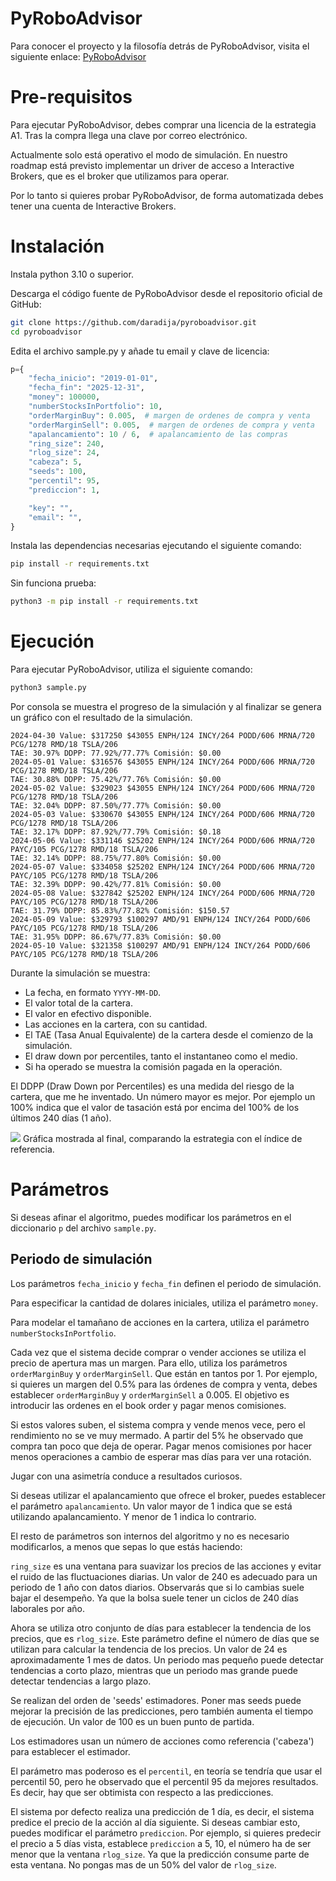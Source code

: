 # PyRoboAdvisor

Para conocer el proyecto y la filosofía detrás de PyRoboAdvisor, visita el siguiente enlace: [PyRoboAdvisor](https://pyroboadvisor.com)

# Pre-requisitos
Para ejecutar PyRoboAdvisor, debes comprar una licencia de la estrategia A1.
Tras la compra llega una clave por correo electrónico.

Actualmente solo está operativo el modo de simulación. 
En nuestro roadmap está previsto implementar un driver de acceso a Interactive Brokers, que es el broker que utilizamos para operar.

Por lo tanto si quieres probar PyRoboAdvisor, de forma automatizada debes tener una cuenta de Interactive Brokers.

# Instalación

Instala python 3.10 o superior.

Descarga el código fuente de PyRoboAdvisor desde el repositorio oficial de GitHub:

```bash
git clone https://github.com/daradija/pyroboadvisor.git
cd pyroboadvisor
```

Edita el archivo sample.py y añade tu email y clave de licencia:

```python
p={
    "fecha_inicio": "2019-01-01",
    "fecha_fin": "2025-12-31",
    "money": 100000,
    "numberStocksInPortfolio": 10,
    "orderMarginBuy": 0.005,  # margen de ordenes de compra y venta
    "orderMarginSell": 0.005,  # margen de ordenes de compra y venta
    "apalancamiento": 10 / 6,  # apalancamiento de las compras
    "ring_size": 240,
    "rlog_size": 24,
    "cabeza": 5,
    "seeds": 100,
    "percentil": 95,
    "prediccion": 1,

    "key": "",
    "email": "",
}
```

Instala las dependencias necesarias ejecutando el siguiente comando:

```bash
pip install -r requirements.txt
``` 

Sin funciona prueba:
```bash
python3 -m pip install -r requirements.txt
```

# Ejecución
Para ejecutar PyRoboAdvisor, utiliza el siguiente comando:
```bash
python3 sample.py
````

Por consola se muestra el progreso de la simulación y al finalizar se genera un 
gráfico con el resultado de la simulación.

```console
2024-04-30 Value: $317250 $43055 ENPH/124 INCY/264 PODD/606 MRNA/720 PCG/1278 RMD/18 TSLA/206 
TAE: 30.97% DDPP: 77.92%/77.77% Comisión: $0.00
2024-05-01 Value: $316576 $43055 ENPH/124 INCY/264 PODD/606 MRNA/720 PCG/1278 RMD/18 TSLA/206 
TAE: 30.88% DDPP: 75.42%/77.76% Comisión: $0.00
2024-05-02 Value: $329023 $43055 ENPH/124 INCY/264 PODD/606 MRNA/720 PCG/1278 RMD/18 TSLA/206 
TAE: 32.04% DDPP: 87.50%/77.77% Comisión: $0.00
2024-05-03 Value: $330670 $43055 ENPH/124 INCY/264 PODD/606 MRNA/720 PCG/1278 RMD/18 TSLA/206 
TAE: 32.17% DDPP: 87.92%/77.79% Comisión: $0.18
2024-05-06 Value: $331146 $25202 ENPH/124 INCY/264 PODD/606 MRNA/720 PAYC/105 PCG/1278 RMD/18 TSLA/206 
TAE: 32.14% DDPP: 88.75%/77.80% Comisión: $0.00
2024-05-07 Value: $334058 $25202 ENPH/124 INCY/264 PODD/606 MRNA/720 PAYC/105 PCG/1278 RMD/18 TSLA/206 
TAE: 32.39% DDPP: 90.42%/77.81% Comisión: $0.00
2024-05-08 Value: $327842 $25202 ENPH/124 INCY/264 PODD/606 MRNA/720 PAYC/105 PCG/1278 RMD/18 TSLA/206 
TAE: 31.79% DDPP: 85.83%/77.82% Comisión: $150.57
2024-05-09 Value: $329793 $100297 AMD/91 ENPH/124 INCY/264 PODD/606 PAYC/105 PCG/1278 RMD/18 TSLA/206 
TAE: 31.95% DDPP: 86.67%/77.83% Comisión: $0.00
2024-05-10 Value: $321358 $100297 AMD/91 ENPH/124 INCY/264 PODD/606 PAYC/105 PCG/1278 RMD/18 TSLA/206 
````
Durante la simulación se muestra:
- La fecha, en formato `YYYY-MM-DD`.
- El valor total de la cartera.
- El valor en efectivo disponible.
- Las acciones en la cartera, con su cantidad.
- El TAE (Tasa Anual Equivalente) de la cartera desde el comienzo de la simulación.
- El draw down por percentiles, tanto el instantaneo como el medio.
- Si ha operado se muestra la comisión pagada en la operación.

El DDPP (Draw Down por Percentiles) es una medida del riesgo de la cartera, que me he inventado. Un número mayor es mejor. Por ejemplo un 100% indica que el valor de tasación está por encima del 100% de los últimos 240 días (1 año).

![](assets/17506106676794.jpg)
Gráfica mostrada al final, comparando la estrategia con el índice de referencia.

# Parámetros

Si deseas afinar el algoritmo, puedes modificar los parámetros en el diccionario `p` del archivo `sample.py`.

## Periodo de simulación
Los parámetros `fecha_inicio` y `fecha_fin` definen el periodo de simulación.

Para especificar la cantidad de dolares iniciales, utiliza el parámetro `money`.

Para modelar el tamañano de acciones en la cartera, utiliza el parámetro `numberStocksInPortfolio`.

Cada vez que el sistema decide comprar o vender acciones se utiliza el precio de apertura mas un margen. Para ello, utiliza los parámetros `orderMarginBuy` y `orderMarginSell`. Que están en tantos por 1. Por ejemplo, si quieres un margen del 0.5% para las órdenes de compra y venta, debes establecer `orderMarginBuy` y `orderMarginSell` a 0.005.
El objetivo es introducir las ordenes en el book order y pagar menos comisiones.

Si estos valores suben, el sistema compra y vende menos vece, pero el rendimiento no se ve muy mermado. A partir del 5% he observado que compra tan poco que deja de operar. Pagar menos comisiones por hacer menos operaciones a cambio de esperar mas días para ver una rotación. 

Jugar con una asimetría conduce a resultados curiosos.

Si deseas utilizar el apalancamiento que ofrece el broker, puedes establecer el parámetro `apalancamiento`. Un valor mayor de 1 indica que se está utilizando apalancamiento. Y menor de 1 indica lo contrario. 

El resto de parámetros son internos del algoritmo y no es necesario modificarlos, a menos que sepas lo que estás haciendo:

`ring_size` es una ventana para suavizar los precios de las acciones y evitar el ruido de las fluctuaciones diarias. Un valor de 240 es adecuado para un periodo de 1 año con datos diarios. Observarás que si lo cambias suele bajar el desempeño. Ya que la bolsa suele tener un ciclos de 240 días laborales por año.

Ahora se utiliza otro conjunto de días para establecer la tendencia de los precios, que es `rlog_size`. Este parámetro define el número de días que se utilizan para calcular la tendencia de los precios. Un valor de 24 es aproximadamente 1 mes de datos. Un periodo mas pequeño puede detectar tendencias a corto plazo, mientras que un periodo mas grande puede detectar tendencias a largo plazo.

Se realizan del orden de 'seeds' estimadores. Poner mas seeds puede mejorar la precisión de las predicciones, pero también aumenta el tiempo de ejecución. Un valor de 100 es un buen punto de partida.

Los estimadores usan un número de acciones como referencia ('cabeza') para establecer el estimador.  

El parámetro mas poderoso es el `percentil`, en teoría se tendría que usar el percentil 50, pero he observado que el percentil 95 da mejores resultados. Es decir, hay que ser obtimista con respecto a las predicciones. 

El sistema por defecto realiza una predicción de 1 día, es decir, el sistema predice el precio de la acción al día siguiente. Si deseas cambiar esto, puedes modificar el parámetro `prediccion`. Por ejemplo, si quieres predecir el precio a 5 días vista, establece `prediccion` a 5, 10, el número ha de ser menor que la ventana `rlog_size`. Ya que la predicción consume parte de esta ventana. No pongas mas de un 50% del valor de `rlog_size`.